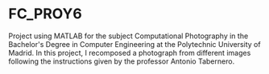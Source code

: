 # FC_PROY6
Project using MATLAB for the subject Computational Photography in the Bachelor's Degree in Computer Engineering at the Polytechnic University of Madrid.
In this project, I recomposed a photograph from different images following the instructions given by the professor Antonio Tabernero.
